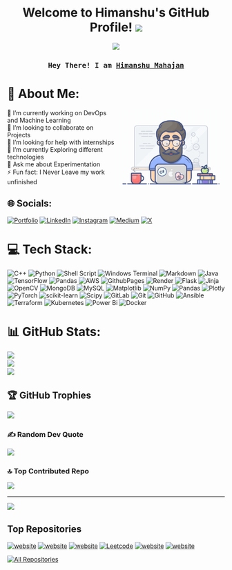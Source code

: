 <h1 align="center">
  Welcome to Himanshu's GitHub Profile!
  <img src="https://media.giphy.com/media/hvRJCLFzcasrR4ia7z/giphy.gif" width="28">
</h1>


<p align="center">
  <a href="https://github.com/himanshumahajan138"><img src="https://readme-typing-svg.herokuapp.com/?lines=Self%20Taught%20Programmer;ML%20and%20DS%20Enthusiast;4.5%2B%20years%20of%20coding%20experience;Always%20ready%20to%20learn%20new%20things&center=true&width=500&height=45"></a>
</p>

<!-- Intro  -->
<h3 align="center">
        <samp> Hey There! I am
                <b><a target="_blank" href="https://github.com/himanshumahajan138">Himanshu Mahajan</a></b>
        </samp>
</h3>


# 💫 About Me:
<img align="right" width="250" src="/programmer.gif" alt="Coding gif" />
🔭 I’m currently working on DevOps and Machine Learning<br>👯 I’m looking to collaborate on Projects<br>🤝 I’m looking for help with internships<br>🌱 I’m currently Exploring different technologies<br>💬 Ask me about Experimentation<br>⚡ Fun fact: I Never Leave my work unfinished

## 🌐 Socials:
[![Portfolio](https://img.shields.io/badge/Portfolio-8A2BE2?logo=portfolio&logoColor=white)](https://himanshumahajan138.github.io/)  [![LinkedIn](https://img.shields.io/badge/LinkedIn-%230077B5.svg?logo=linkedin&logoColor=white)](https://linkedin.com/in/himanshu138) [![Instagram](https://img.shields.io/badge/Instagram-%23E4405F.svg?logo=Instagram&logoColor=white)](https://instagram.com/ai_himanshu) [![Medium](https://img.shields.io/badge/Medium-12100E?logo=medium&logoColor=white)](https://medium.com/@himanshumahajan138) [![X](https://img.shields.io/badge/X-black.svg?logo=X&logoColor=white)](https://x.com/himanshucpp138) 

# 💻 Tech Stack:
![C++](https://img.shields.io/badge/c++-%2300599C.svg?style=for-the-badge&logo=c%2B%2B&logoColor=white) ![Python](https://img.shields.io/badge/python-3670A0?style=for-the-badge&logo=python&logoColor=ffdd54) ![Shell Script](https://img.shields.io/badge/shell_script-%23121011.svg?style=for-the-badge&logo=gnu-bash&logoColor=white) ![Windows Terminal](https://img.shields.io/badge/Windows%20Terminal-%234D4D4D.svg?style=for-the-badge&logo=windows-terminal&logoColor=white) ![Markdown](https://img.shields.io/badge/markdown-%23000000.svg?style=for-the-badge&logo=markdown&logoColor=white) ![Java](https://img.shields.io/badge/java-%23ED8B00.svg?style=for-the-badge&logo=openjdk&logoColor=white) ![TensorFlow](https://img.shields.io/badge/TensorFlow-%23FF6F00.svg?style=for-the-badge&logo=TensorFlow&logoColor=white) ![Pandas](https://img.shields.io/badge/pandas-%23150458.svg?style=for-the-badge&logo=pandas&logoColor=white) ![AWS](https://img.shields.io/badge/AWS-%23FF9900.svg?style=for-the-badge&logo=amazon-aws&logoColor=white) ![GithubPages](https://img.shields.io/badge/github%20pages-121013?style=for-the-badge&logo=github&logoColor=white) ![Render](https://img.shields.io/badge/Render-%46E3B7.svg?style=for-the-badge&logo=render&logoColor=white) ![Flask](https://img.shields.io/badge/flask-%23000.svg?style=for-the-badge&logo=flask&logoColor=white) ![Jinja](https://img.shields.io/badge/jinja-white.svg?style=for-the-badge&logo=jinja&logoColor=black) ![OpenCV](https://img.shields.io/badge/opencv-%23white.svg?style=for-the-badge&logo=opencv&logoColor=white) ![MongoDB](https://img.shields.io/badge/MongoDB-%234ea94b.svg?style=for-the-badge&logo=mongodb&logoColor=white) ![MySQL](https://img.shields.io/badge/mysql-4479A1.svg?style=for-the-badge&logo=mysql&logoColor=white) ![Matplotlib](https://img.shields.io/badge/Matplotlib-%23ffffff.svg?style=for-the-badge&logo=Matplotlib&logoColor=black) ![NumPy](https://img.shields.io/badge/numpy-%23013243.svg?style=for-the-badge&logo=numpy&logoColor=white) ![Pandas](https://img.shields.io/badge/pandas-%23150458.svg?style=for-the-badge&logo=pandas&logoColor=white) ![Plotly](https://img.shields.io/badge/Plotly-%233F4F75.svg?style=for-the-badge&logo=plotly&logoColor=white) ![PyTorch](https://img.shields.io/badge/PyTorch-%23EE4C2C.svg?style=for-the-badge&logo=PyTorch&logoColor=white) ![scikit-learn](https://img.shields.io/badge/scikit--learn-%23F7931E.svg?style=for-the-badge&logo=scikit-learn&logoColor=white) ![Scipy](https://img.shields.io/badge/SciPy-%230C55A5.svg?style=for-the-badge&logo=scipy&logoColor=%white) ![GitLab](https://img.shields.io/badge/gitlab-%23181717.svg?style=for-the-badge&logo=gitlab&logoColor=white) ![Git](https://img.shields.io/badge/git-%23F05033.svg?style=for-the-badge&logo=git&logoColor=white) ![GitHub](https://img.shields.io/badge/github-%23121011.svg?style=for-the-badge&logo=github&logoColor=white) ![Ansible](https://img.shields.io/badge/ansible-%231A1918.svg?style=for-the-badge&logo=ansible&logoColor=white) ![Terraform](https://img.shields.io/badge/terraform-%235835CC.svg?style=for-the-badge&logo=terraform&logoColor=white) ![Kubernetes](https://img.shields.io/badge/kubernetes-%23326ce5.svg?style=for-the-badge&logo=kubernetes&logoColor=white) ![Power Bi](https://img.shields.io/badge/power_bi-F2C811?style=for-the-badge&logo=powerbi&logoColor=black) ![Docker](https://img.shields.io/badge/docker-%230db7ed.svg?style=for-the-badge&logo=docker&logoColor=white)
# 📊 GitHub Stats:
![](https://github-readme-stats.vercel.app/api?username=himanshumahajan138&theme=monokai&hide_border=false&include_all_commits=true&count_private=true)<br/>
![](https://github-readme-streak-stats.herokuapp.com/?user=himanshumahajan138&theme=monokai&hide_border=false)<br/>
![](https://github-readme-stats.vercel.app/api/top-langs/?username=himanshumahajan138&theme=monokai&hide_border=false&include_all_commits=true&count_private=true&layout=compact)

## 🏆 GitHub Trophies
![](https://github-profile-trophy.vercel.app/?username=himanshumahajan138&theme=monokai&no-frame=false&no-bg=true&margin-w=4)

### ✍️ Random Dev Quote
![](https://quotes-github-readme.vercel.app/api?type=horizontal&theme=radical)

### 🔝 Top Contributed Repo
![](https://github-contributor-stats.vercel.app/api?username=himanshumahajan138&limit=5&theme=dark&combine_all_yearly_contributions=true)

---
[![](https://visitcount.itsvg.in/api?id=himanshumahajan138&icon=3&color=4)](https://visitcount.itsvg.in)


## Top Repositories 

[![website](https://github-readme-stats.vercel.app/api/pin/?username=himanshumahajan138&repo=PlagX&border_color=7F3FBF&bg_color=0D1117&title_color=C9D1D9&text_color=8B949E&icon_color=7F3FBF)](https://github.com/himanshumahajan138/PlagX)
[![website](https://github-readme-stats.vercel.app/api/pin/?username=himanshumahajan138&repo=Similar_Document_Template_Matching_Algorithm_Flask&border_color=7F3FBF&bg_color=0D1117&title_color=C9D1D9&text_color=8B949E&icon_color=7F3FBF)](https://github.com/himanshumahajan138/Similar_Document_Template_Matching_Algorithm_Flask)
[![website](https://github-readme-stats.vercel.app/api/pin/?username=himanshumahajan138&repo=Flask-Website-Data-Analysis-With-Himanshu&border_color=7F3FBF&bg_color=0D1117&title_color=C9D1D9&text_color=8B949E&icon_color=7F3FBF)](https://github.com/himanshumahajan138/Flask-Website-Data-Analysis-With-Himanshu)
[![Leetcode](https://github-readme-stats.vercel.app/api/pin/?username=himanshumahajan138&repo=Leetcode&border_color=7F3FBF&bg_color=0D1117&title_color=C9D1D9&text_color=8B949E&icon_color=7F3FBF)](https://github.com/himanshumahajan138/Leetcode)
[![website](https://github-readme-stats.vercel.app/api/pin/?username=himanshumahajan138&repo=LGMVIP-DataScience-1&border_color=7F3FBF&bg_color=0D1117&title_color=C9D1D9&text_color=8B949E&icon_color=7F3FBF)](https://github.com/himanshumahajan138/LGMVIP-DataScience-1)
[![website](https://github-readme-stats.vercel.app/api/pin/?username=himanshumahajan138&repo=LGMVIP-DataScience-2&border_color=7F3FBF&bg_color=0D1117&title_color=C9D1D9&text_color=8B949E&icon_color=7F3FBF)](https://github.com/himanshumahajan138/LGMVIP-DataScience-2)


<p align="left">
  <a href="https://github.com/himanshumahajan138?tab=repositories" target="_blank"><img alt="All Repositories" title="All Repositories" src="https://img.shields.io/badge/-All%20Repos-2962FF?style=for-the-badge&logo=koding&logoColor=white"/></a>
</p>
</hr>
<!---
himanshumahajan138/himanshumahajan138 is a ✨ special ✨ repository because its `README.md` (this file) appears on your GitHub profile.
You can click the Preview link to take a look at your changes.
--->
